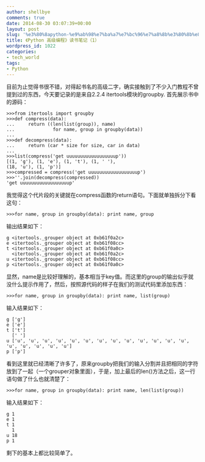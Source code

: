 ```yaml
---
author: shellbye
comments: true
date: 2014-08-30 03:07:39+00:00
layout: post
slug: '%e3%80%8apython-%e9%ab%98%e7%ba%a7%e7%bc%96%e7%a8%8b%e3%80%8b%e8%af%bb%e4%b9%a6%e7%ac%94%e8%ae%b0%ef%bc%881%ef%bc%89'
title: 《Python 高级编程》读书笔记（1）
wordpress_id: 1022
categories:
- tech_world
tags:
- Python
---
```


目前为止觉得书很不错，对得起书名的高级二字，确实接触到了不少入门教程不曾提到过的东西，今天要记录的是来自2.2.4 itertools模块的groupby. 首先展示书中的源码：

    >>>from itertools import groupby
    >>>def compress(data):
    ...     return ((len(list(group)), name)
    ...              for name, group in groupby(data))
    ...
    >>>def decompress(data):
    ...     return (car * size for size, car in data)
    ...
    >>>list(compress('get uuuuuuuuuuuuuuuuuup'))
    [(1, 'g'), (1, 'e'), (1, 't'), (1, ' '),
    (18, 'u'), (1, 'p')]
    >>>compressed = compress('get uuuuuuuuuuuuuuuuuup')
    >>>''.join(decompress(compressed))
    'get uuuuuuuuuuuuuuuuuup'


我觉得这个代片段的关键就在compress函数的return语句。下面就单独拆分下看这句：

    >>>for name, group in groupby(data): print name, group

输出结果如下：

    g <itertools._grouper object at 0xb61f0a2c>
    e <itertools._grouper object at 0xb61f08cc>
    t <itertools._grouper object at 0xb61f0a0c>
      <itertools._grouper object at 0xb61f0a2c>
    u <itertools._grouper object at 0xb61f08cc>
    p <itertools._grouper object at 0xb61f0a0c>

显然，name是比较好理解的，基本相当于key值。而这里的group的输出似乎就没什么提示作用了，然后，按照源代码的样子在我们的测试代码里添加东西：

    >>>for name, group in groupby(data): print name, list(group)

输入结果如下：

    g ['g']
    e ['e']
    t ['t']
      [' ']
    u ['u', 'u', 'u', 'u', 'u', 'u', 'u', 'u', 'u', 'u', 'u', 'u', 'u', 'u', 'u', 'u', 'u', 'u']
    p ['p']


看到这里就已经清晰了许多了，原来groupby把我们的输入分割并且把相同的字符放到了一起（一个grouper对象里面），于是，加上最后的len()方法之后，这一行语句做了什么也就清楚了：

    >>>for name, group in groupby(data): print name, len(list(group))

输入结果如下：

    g 1
    e 1
    t 1
      1
    u 18
    p 1

剩下的基本上都比较简单了。